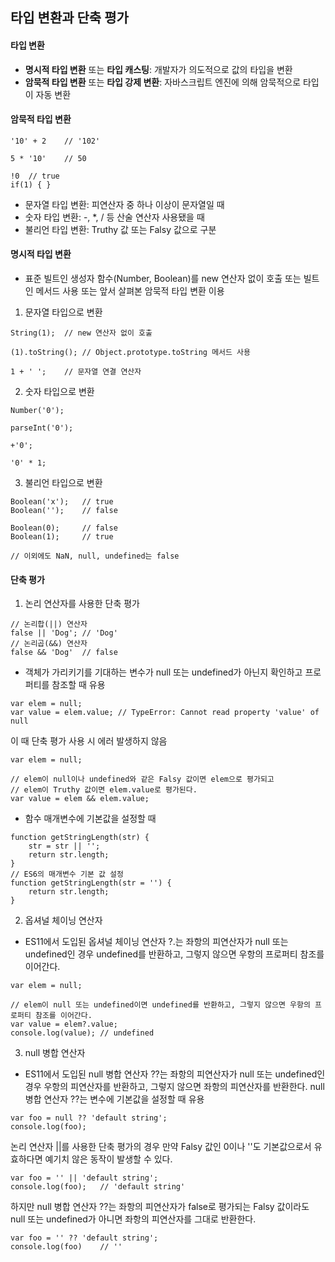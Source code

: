 ## 타입 변환과 단축 평가

#### 타입 변환
- **명시적 타입 변환** 또는 **타입 캐스팅**: 개발자가 의도적으로 값의 타입을 변환
- **암묵적 타입 변환** 또는 **타입 강제 변환**: 자바스크립트 엔진에 의해 암묵적으로 타입이 자동 변환

#### 암묵적 타입 변환

```
'10' + 2    // '102'

5 * '10'    // 50

!0  // true
if(1) { }
```

- 문자열 타입 변환: 피연산자 중 하나 이상이 문자열일 때
- 숫자 타입 변환: -, *, / 등 산술 연산자 사용됐을 때
- 불리언 타입 변환: Truthy 값 또는 Falsy 값으로 구분

#### 명시적 타입 변환

- 표준 빌트인 생성자 함수(Number, Boolean)를 new 연산자 없이 호출 또는 빌트인 메서드 사용 또는 앞서 살펴본 암묵적 타입 변환 이용

1. 문자열 타입으로 변환
```
String(1);  // new 연산자 없이 호출

(1).toString(); // Object.prototype.toString 메서드 사용

1 + ' ';    // 문자열 연결 연산자

```

2. 숫자 타입으로 변환
```
Number('0');

parseInt('0');

+'0';

'0' * 1;
```

3. 불리언 타입으로 변환
```
Boolean('x');   // true
Boolean('');    // false

Boolean(0);     // false
Boolean(1);     // true

// 이외에도 NaN, null, undefined는 false
```

#### 단축 평가

1. 논리 연산자를 사용한 단축 평가
```
// 논리합(||) 연산자
false || 'Dog'; // 'Dog'
// 논리곱(&&) 연산자
false && 'Dog'  // false
```

- 객체가 가리키기를 기대하는 변수가 null 또는 undefined가 아닌지 확인하고 프로퍼티를 참조할 때 유용

```
var elem = null;
var value = elem.value; // TypeError: Cannot read property 'value' of null
```
이 때 단축 평가 사용 시 에러 발생하지 않음
```
var elem = null;

// elem이 null이나 undefined와 같은 Falsy 값이면 elem으로 평가되고
// elem이 Truthy 값이면 elem.value로 평가된다.
var value = elem && elem.value;
```

- 함수 매개변수에 기본값을 설정할 때

```
function getStringLength(str) {
    str = str || '';
    return str.length;
}
// ES6의 매개변수 기본 값 설정
function getStringLength(str = '') {
    return str.length;
}
```

2. 옵셔널 체이닝 연산자
- ES11에서 도입된 옵셔널 체이닝 연산자 ?.는 좌항의 피연산자가 null 또는 undefined인 경우 undefined를 반환하고, 그렇지 않으면 우항의 프로퍼티 참조를 이어간다.

```
var elem = null;

// elem이 null 또는 undefined이면 undefined를 반환하고, 그렇지 않으면 우항의 프로퍼티 참조를 이어간다.
var value = elem?.value;
console.log(value); // undefined
```

3. null 병합 연산자
- ES11에서 도입된 null 병합 연산자 ??는 좌항의 피연산자가 null 또는 undefined인 경우 우항의 피연산자를 반환하고, 그렇지 않으면 좌항의 피연산자를 반환한다. null 병합 연산자 ??는 변수에 기본값을 설정할 때 유용

```
var foo = null ?? 'default string';
console.log(foo);
```
논리 연산자 ||를 사용한 단축 평가의 경우 만약 Falsy 값인 0이나 ''도 기본값으로서 유효하다면 예기치 않은 동작이 발생할 수 있다.

```
var foo = '' || 'default string';
console.log(foo);   // 'default string'
```

하지만 null 병합 연산자 ??는 좌항의 피연산자가 false로 평가되는 Falsy 값이라도 null 또는 undefined가 아니면 좌항의 피연산자를 그대로 반환한다.

```
var foo = '' ?? 'default string';
console.log(foo)    // ''
```
